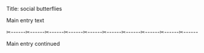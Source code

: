 Title: social butterflies

Main entry text

✂------✂------✂------✂------✂------✂------✂------✂------✂------✂------

Main entry continued
